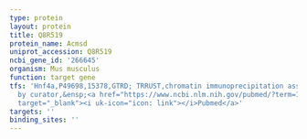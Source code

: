 ```yaml
---
type: protein
layout: protein
title: Q8R519
protein_name: Acmsd
uniprot_accession: Q8R519
ncbi_gene_id: '266645'
organism: Mus musculus
function: target gene
tfs: 'Hnf4a,P49698,15378,GTRD; TRRUST,chromatin immunoprecipitation assay; inferred
  by curator,&ensp;<a href="https://www.ncbi.nlm.nih.gov/pubmed/?term=16807375%5Buid%5D"
  target="_blank"><i uk-icon="icon: link"></i>Pubmed</a>'
targets: ''
binding_sites: ''
---
```

